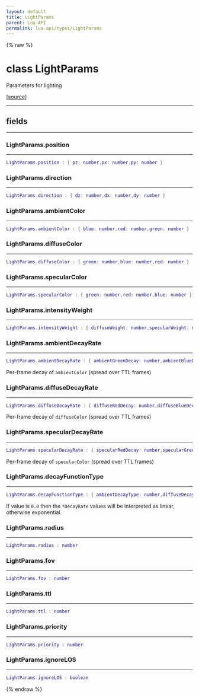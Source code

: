 ```yaml
---
layout: default
title: LightParams
parent: Lua API
permalink: lua-api/types/LightParams
---
```


{% raw %}

# class LightParams





Parameters for lighting

[<a href="https://github.com/rhys-vdw/RecoilEngine/blob/39a0440f8b3d03a340a3db9cfeb2e589c3e7d595/rts/Lua/LuaUnsyncedCtrl.cpp#L1514-L1540" target="_blank">source</a>]







---



## fields
---

### LightParams.position
---
```lua
LightParams.position : { pz: number,px: number,py: number }
```










### LightParams.direction
---
```lua
LightParams.direction : { dz: number,dx: number,dy: number }
```










### LightParams.ambientColor
---
```lua
LightParams.ambientColor : { blue: number,red: number,green: number }
```










### LightParams.diffuseColor
---
```lua
LightParams.diffuseColor : { green: number,blue: number,red: number }
```










### LightParams.specularColor
---
```lua
LightParams.specularColor : { green: number,red: number,blue: number }
```










### LightParams.intensityWeight
---
```lua
LightParams.intensityWeight : { diffuseWeight: number,specularWeight: number,ambientWeight: number }
```










### LightParams.ambientDecayRate
---
```lua
LightParams.ambientDecayRate : { ambientGreenDecay: number,ambientBlueDecay: number,ambientRedDecay: number }
```



Per-frame decay of `ambientColor` (spread over TTL frames)








### LightParams.diffuseDecayRate
---
```lua
LightParams.diffuseDecayRate : { diffuseRedDecay: number,diffuseBlueDecay: number,diffuseGreenDecay: number }
```



Per-frame decay of `diffuseColor` (spread over TTL frames)








### LightParams.specularDecayRate
---
```lua
LightParams.specularDecayRate : { specularRedDecay: number,specularGreenDecay: number,specularBlueDecay: number }
```



Per-frame decay of `specularColor` (spread over TTL frames)








### LightParams.decayFunctionType
---
```lua
LightParams.decayFunctionType : { ambientDecayType: number,diffuseDecayType: number,specularDecayType: number }
```



If value is `0.0` then the `*DecayRate` values will be interpreted as linear, otherwise exponential.








### LightParams.radius
---
```lua
LightParams.radius : number
```










### LightParams.fov
---
```lua
LightParams.fov : number
```










### LightParams.ttl
---
```lua
LightParams.ttl : number
```










### LightParams.priority
---
```lua
LightParams.priority : number
```










### LightParams.ignoreLOS
---
```lua
LightParams.ignoreLOS : boolean
```












{% endraw %}